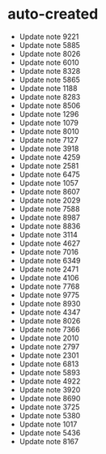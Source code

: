# auto-created
- Update note 9221
- Update note 5885
- Update note 8026
- Update note 6010
- Update note 8328
- Update note 5865
- Update note 1188
- Update note 8283
- Update note 8506
- Update note 1296
- Update note 1079
- Update note 8010
- Update note 7127
- Update note 3918
- Update note 4259
- Update note 2581
- Update note 6475
- Update note 1057
- Update note 8607
- Update note 2029
- Update note 7588
- Update note 8987
- Update note 8836
- Update note 3114
- Update note 4627
- Update note 7016
- Update note 6349
- Update note 2471
- Update note 4106
- Update note 7768
- Update note 9775
- Update note 8930
- Update note 4347
- Update note 8026
- Update note 7366
- Update note 2010
- Update note 2797
- Update note 2301
- Update note 6813
- Update note 5893
- Update note 4922
- Update note 3920
- Update note 8690
- Update note 3725
- Update note 5380
- Update note 1017
- Update note 5436
- Update note 8167
